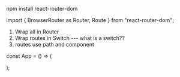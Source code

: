 npm install react-router-dom

import { BrowserRouter as Router, Route } from "react-router-dom";

1. Wrap all in Router
2. Wrap routes in Switch --- what is a switch??
3. routes use path and component

const App = () => (
  <Router>
    <div>
      <NavTabs />
      <Route exact path="/" component={Home} />
      <Route exact path="/about" component={About} />
      <Route exact path="/blog" component={Blog} />
      <Route path="/contact" component={Contact} />
    </div>
  </Router>
);